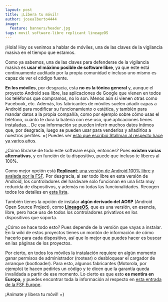 ```yaml
---
layout: post
title: ¡Libera tu móvil!
author: josealberto4444
image:
  feature: banners/header.jpg
tags: movil software-libre replicant lineageOS
---
```


¡Hola! Hoy os venimos a hablar de móviles, una de las claves de la vigilancia masiva en el tiempo que estamos.

Como ya sabemos, una de las claves para defenderse de la vigilancia masiva es **usar el máximo posible de software libre**, ya que este está continuamente auditado por la propia comunidad e incluso uno mismo es capaz de ver el código fuente.

**En los móviles**, por desgracia, esta **no es la tónica general** y, aunque el proyecto Android sea libre, las aplicaciones de Google que vienen en todos los teléfonos que compramos, no lo son. Menos aún si vienen otras como Facebook, etc. Además, los fabricantes de móviles suelen añadir capas a Android para modificar su funcionamiento o estética, y también para mandar datos a la propia compañía, como por ejemplo sobre cómo usas el teléfono, cuánto te dura la batería con ese uso, qué aplicaciones tienes instaladas... De esa información se pueden inferir muchos datos íntimos que, por desgracia, luego se pueden usar para venderlos y añadirlos a nuestros perfiles. =( Puedes ver [esto que escribió Stallman al respecto hace ya varios años](https://www.theguardian.com/technology/2011/sep/19/android-free-software-stallman).

¿Cómo librarse de todo este software espía, entonces? Pues **existen varias alternativas**, y en función de tu dispositivo, puede que incluso te liberes al 100%.

Como mejor opción está [**Replicant**: una versión de Android 100% libre y avalada por la FSF](https://my.fsf.org/civicrm/contribute/transact?reset=1&id=19). Por desgracia, al ser todo libre en esta versión de Android, los controladores del hardware solo funcionan en una lista muy reducida de dispositivos, y además no todas las funcionalidades. Recogen todos los detalles en [esta lista](https://redmine.replicant.us/projects/replicant/wiki/ReplicantStatus#Replicant-60).

También tienes la opción de instalar **algún derivado del AOSP** (Android Open Source Project), como [**LineageOS**](https://www.lineageos.org/), que es una versión, en esencia, libre, pero hace uso de todos los controladores privativos en los dispositivos que soporta.

¿Cómo se hace todo esto? Pues depende de la versión que vayas a instalar. En la wiki de estos proyectos tienes un montón de información de cómo hacerlo para cada dispositivo, así que lo mejor que puedes hacer es buscar en las páginas de los proyectos.

Por cierto, en todos los móviles la instalación requiere en algún momento ganar permisos de administrador (rootear) o desbloquear el cargador de arranque (bootloader). Para esto, algunos fabricantes (Motorola, por ejemplo) te hacen pedirles un código y te dicen que la garantía queda invalidada a partir de ese momento. Lo cierto es que esto **es mentira en Europa**, y puedes encontrar toda la información al respecto en [esta entrada de la FSF Europe](https://fsfe.org/freesoftware/legal/flashingdevices.en.html).

¡Anímate y libera tu móvil! =)
